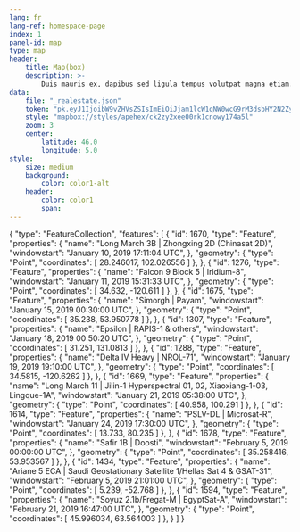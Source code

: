 ```yaml
---
lang: fr
lang-ref: homespace-page
index: 1
panel-id: map
type: map
header:
    title: Map(box)
    description: >-
        Duis mauris ex, dapibus sed ligula tempus volutpat magna etiam.
data:
    file: "_realestate.json"
    token: "pk.eyJ1IjoibW9vZHVsZSIsImEiOiJjam1lcW1qNW0wcG9rM3dsbHY2N2ZyZ29iIn0.TkBXhBxfadbKKkRH7320Ng"
    style: "mapbox://styles/apehex/ck2zy2xee00rk1cnowy174a5l"
    zoom: 3
    center:
        latitude: 46.0
        longitude: 5.0
style:
    size: medium
    background:
        color: color1-alt
    header:
        color: color1
        span:
---
```

{
  "type": "FeatureCollection",
  "features": [
    {
      "id": 1670,
      "type": "Feature",
      "properties": {
        "name": "Long March 3B | Zhongxing 2D (Chinasat 2D)",
        "windowstart": "January 10, 2019 17:11:04 UTC",
      },
      "geometry": {
        "type": "Point",
        "coordinates": [
          28.246017,
          102.026556
        ]
      },
    },
    {
      "id": 1276,
      "type": "Feature",
      "properties": {
        "name": "Falcon 9 Block 5 | Iridium-8",
        "windowstart": "January 11, 2019 15:31:33 UTC",
      },
      "geometry": {
        "type": "Point",
        "coordinates": [
          34.632,
          -120.611
        ]
      },
    },
    {
      "id": 1675,
      "type": "Feature",
      "properties": {
        "name": "Simorgh  | Payam",
        "windowstart": "January 15, 2019 00:30:00 UTC",
      },
      "geometry": {
        "type": "Point",
        "coordinates": [
          35.238,
          53.950778
        ]
      },
    },
    {
      "id": 1307,
      "type": "Feature",
      "properties": {
        "name": "Epsilon  | RAPIS-1 & others",
        "windowstart": "January 18, 2019 00:50:20 UTC",
      },
      "geometry": {
        "type": "Point",
        "coordinates": [
          31.251,
          131.0813
        ]
      },
    },
    {
      "id": 1288,
      "type": "Feature",
      "properties": {
        "name": "Delta IV Heavy | NROL-71",
        "windowstart": "January 19, 2019 19:10:00 UTC",
      },
      "geometry": {
        "type": "Point",
        "coordinates": [
          34.5815,
          -120.6262
        ]
      },
    },
    {
      "id": 1669,
      "type": "Feature",
      "properties": {
        "name": "Long March 11 | Jilin-1 Hyperspectral 01, 02, Xiaoxiang-1-03, Lingque-1A",
        "windowstart": "January 21, 2019 05:38:00 UTC",
      },
      "geometry": {
        "type": "Point",
        "coordinates": [
          40.958,
          100.291
        ]
      },
    },
    {
      "id": 1614,
      "type": "Feature",
      "properties": {
        "name": "PSLV-DL | Microsat-R",
        "windowstart": "January 24, 2019 17:30:00 UTC",
      },
      "geometry": {
        "type": "Point",
        "coordinates": [
          13.733,
          80.235
        ]
      },
    },
    {
      "id": 1678,
      "type": "Feature",
      "properties": {
        "name": "Safir 1B | Doosti",
        "windowstart": "February 5, 2019 00:00:00 UTC",
      },
      "geometry": {
        "type": "Point",
        "coordinates": [
          35.258416,
          53.953567
        ]
      },
    },
    {
      "id": 1434,
      "type": "Feature",
      "properties": {
        "name": "Ariane 5 ECA | Saudi Geostationary Satellite 1/Hellas Sat 4 & GSAT-31",
        "windowstart": "February 5, 2019 21:01:00 UTC",
      },
      "geometry": {
        "type": "Point",
        "coordinates": [
          5.239,
          -52.768
        ]
      },
    },
    {
      "id": 1594,
      "type": "Feature",
      "properties": {
        "name": "Soyuz 2.1b/Fregat-M | EgyptSat-A",
        "windowstart": "February 21, 2019 16:47:00 UTC",
      },
      "geometry": {
        "type": "Point",
        "coordinates": [
          45.996034,
          63.564003
        ]
      },
    }
  ]
}
